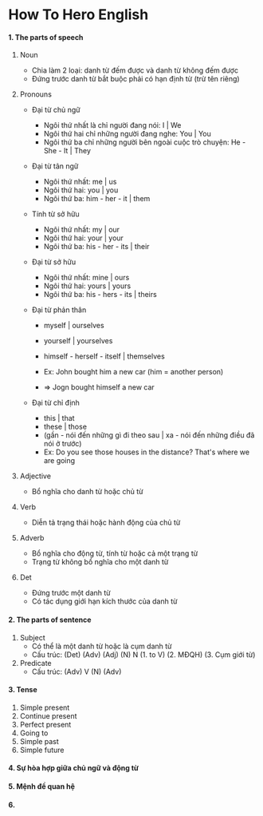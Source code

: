 # How To Hero English

#### 1. The parts of speech

1. Noun
    - Chia làm 2 loại: danh từ đếm được và danh từ không đếm được
    - Đứng trước danh từ bắt buộc phải có hạn định từ (trừ tên riêng)
2. Pronouns

    - Đại từ chủ ngữ

        - Ngôi thứ nhất là chỉ người đang nói: I | We
        - Ngôi thứ hai chỉ những người đang nghe: You | You
        - Ngôi thứ ba chỉ những người bên ngoài cuộc trò chuyện: He - She - It | They

    - Đại từ tân ngữ

        - Ngôi thứ nhất: me | us
        - Ngôi thứ hai: you | you
        - Ngôi thứ ba: him - her - it | them

    - Tính từ sở hữu

        - Ngôi thứ nhất: my | our
        - Ngôi thứ hai: your | your
        - Ngôi thứ ba: his - her - its | their

    - Đại từ sở hữu

        - Ngôi thứ nhất: mine | ours
        - Ngôi thứ hai: yours | yours
        - Ngôi thứ ba: his - hers - its | theirs

    - Đại từ phản thân

        - myself | ourselves
        - yourself | yourselves
        - himself - herself - itself | themselves

        - Ex: John bought him a new car (him = another person)
        - => Jogn bought himself a new car

    - Đại từ chỉ định
        - this | that
        - these | those
        - (gần - nói đến những gì đi theo sau | xa - nói đến những điều đã nói ở trước)
        - Ex: Do you see those houses in the distance? That's where we are going

3. Adjective

    - Bổ nghĩa cho danh từ hoặc chủ từ

4. Verb

    - Diễn tả trạng thái hoặc hành động của chủ từ

5. Adverb
    - Bổ nghĩa cho động từ, tính từ hoặc cả một trạng từ
    - Trạng từ không bổ nghĩa cho một danh từ
6. Det
    - Đứng trước một danh từ
    - Có tác dụng giới hạn kích thước của danh từ

#### 2. The parts of sentence

1. Subject
    - Có thể là một danh từ hoặc là cụm danh từ
    - Cấu trúc: (Det) (Adv) (Adj) (N) N (1. to V) (2. MĐQH) (3. Cụm giới từ)
2. Predicate
    - Cấu trúc: (Adv) V (N) (Adv)

#### 3. Tense

1. Simple present
2. Continue present
3. Perfect present
4. Going to
5. Simple past
6. Simple future

#### 4. Sự hòa hợp giữa chủ ngữ và động từ

#### 5. Mệnh đề quan hệ

#### 6.
